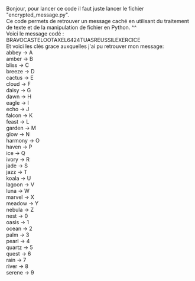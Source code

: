 Bonjour, pour lancer ce code il faut juste lancer le fichier "encrypted_message.py".  
Ce code permets de retrouver un message caché en utilisant du traitement de texte et de la manipulation de fichier en Python. ^^  
Voici le message codé : BRAVOCASTELOOTAXEL6424TUASREUSSILEXERCICE  
Et voici les clés grace auxquelles j'ai pu retrouver mon message:  
abbey -> A  
amber -> B  
bliss -> C  
breeze -> D  
cactus -> E  
cloud -> F  
daisy -> G  
dawn -> H  
eagle -> I  
echo -> J  
falcon -> K  
feast -> L  
garden -> M  
glow -> N  
harmony -> O  
haven -> P  
ice -> Q  
ivory -> R  
jade -> S  
jazz -> T  
koala -> U  
lagoon -> V  
luna -> W  
marvel -> X  
meadow -> Y  
nebula -> Z  
nest -> 0  
oasis -> 1  
ocean -> 2  
palm -> 3  
pearl -> 4  
quartz -> 5  
quest -> 6  
rain -> 7  
river -> 8  
serene -> 9  
